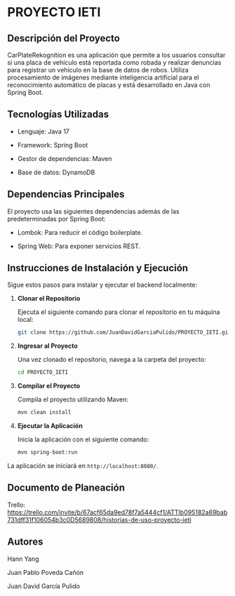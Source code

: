 # PROYECTO IETI

## Descripción del Proyecto

CarPlateRekognition es una aplicación que permite a los usuarios consultar si una placa de vehículo está reportada como robada y realizar denuncias para registrar un vehículo en la base de datos de robos. Utiliza procesamiento de imágenes mediante inteligencia artificial para el reconocimiento automático de placas y está desarrollado en Java con Spring Boot.

## Tecnologías Utilizadas

* Lenguaje: Java 17

* Framework: Spring Boot

* Gestor de dependencias: Maven

* Base de datos: DynamoDB


## Dependencias Principales

El proyecto usa las siguientes dependencias además de las predeterminadas por Spring Boot:

* Lombok: Para reducir el código boilerplate.

* Spring Web: Para exponer servicios REST.

## Instrucciones de Instalación y Ejecución

Sigue estos pasos para instalar y ejecutar el backend localmente:

1. **Clonar el Repositorio**
   
   Ejecuta el siguiente comando para clonar el repositorio en tu máquina local:
   
   ```bash
   git clone https://github.com/JuanDavidGarciaPulido/PROYECTO_IETI.git
   ```

2. **Ingresar al Proyecto**
   
   Una vez clonado el repositorio, navega a la carpeta del proyecto:
   
   ```bash
   cd PROYECTO_IETI
   ```

3. **Compilar el Proyecto**
   
   Compila el proyecto utilizando Maven:
   
   ```bash
   mvn clean install
   ```

4. **Ejecutar la Aplicación**
   
   Inicia la aplicación con el siguiente comando:
   
   ```bash
   mvn spring-boot:run
   ```

La aplicación se iniciará en `http://localhost:8080/`.


## Documento de Planeación


Trello: https://trello.com/invite/b/67acf65da9ed78f7a5444cf1/ATTIb095182a69bab731dff31f106054b3c0D5689808/historias-de-uso-proyecto-ieti


## Autores

Hann Yang

Juan Pablo Poveda Cañón

Juan David García Pulido



